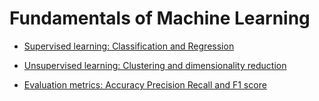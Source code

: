 # Fundamentals of Machine Learning


- [Supervised learning: Classification and Regression](./01_Supervised%20learning%20-%20Classification%20and%20Regression/README.md)

- [Unsupervised learning: Clustering and dimensionality reduction](./02_Unsupervised%20learning%20-%20Clustering%20and%20dimensionality%20reduction/README.md)

- [Evaluation metrics: Accuracy Precision Recall and F1 score]()
